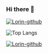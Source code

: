 ### Hi there 👋

[![Lorin-github](https://github-readme-stats.vercel.app/api?username=Yan9Gan&show_icons=true&theme=merko)](https://github.com/anuraghazra/github-readme-stats)

![Top Langs](https://github-readme-stats.vercel.app/api/top-langs/?username=Yan9Gan&layout=donut)

[![Lorin-github](https://github-profile-trophy.vercel.app/?username=Yan9Gan)](https://github.com/ryo-ma/github-profile-trophy)

